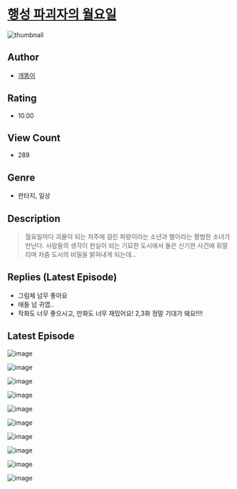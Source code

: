 # [행성 파괴자의 월요일](https://comic.naver.com/bestChallenge/list?titleId=809963)
![thumbnail](https://image-comic.pstatic.net/user_contents_data/challenge_comic/2023/05/23/354424/upload_7004279606893307448_480x623.jpeg)

## Author
- [개똥이](https://comic.naver.com/artistTitle?id=354424)

## Rating
- 10.00

## View Count
- 289

## Genre
- 판타지, 일상

## Description
> 월요일마다 괴물이 되는 저주에 걸린 파랑이라는 소년과 별이라는 평범한 소녀가 만난다. 사람들의 생각이 현실이 되는 기묘한 도시에서 둘은 신기한 사건에 휘말리며 차츰 도시의 비밀을 밝혀내게 되는데...

## Replies (Latest Episode)
- 그림체 넘무 좋아요
- 애들 넘 귀엽..
- 작화도 너무 좋으시고, 만화도 너무 재밌어요! 2,3화 정말 기대가 돼요!!!!

## Latest Episode
![image](https://image-comic.pstatic.net/user_contents_data/challenge_comic/2023/05/23/354424/upload_3775199773543904609.jpeg)

![image](https://image-comic.pstatic.net/user_contents_data/challenge_comic/2023/05/23/354424/upload_3977304519933507632.jpeg)

![image](https://image-comic.pstatic.net/user_contents_data/challenge_comic/2023/05/23/354424/upload_3919873522905068902.jpeg)

![image](https://image-comic.pstatic.net/user_contents_data/challenge_comic/2023/05/23/354424/upload_4048799159723569204.jpeg)

![image](https://image-comic.pstatic.net/user_contents_data/challenge_comic/2023/05/23/354424/upload_3545288812650901553.jpeg)

![image](https://image-comic.pstatic.net/user_contents_data/challenge_comic/2023/05/23/354424/upload_7161629634367534389.jpeg)

![image](https://image-comic.pstatic.net/user_contents_data/challenge_comic/2023/05/23/354424/upload_3690478008989213794.jpeg)

![image](https://image-comic.pstatic.net/user_contents_data/challenge_comic/2023/05/23/354424/upload_7076896856624620898.jpeg)

![image](https://image-comic.pstatic.net/user_contents_data/challenge_comic/2023/05/23/354424/upload_7305454748267984180.jpeg)

![image](https://image-comic.pstatic.net/user_contents_data/challenge_comic/2023/05/23/354424/upload_4121694370446914657.jpeg)
